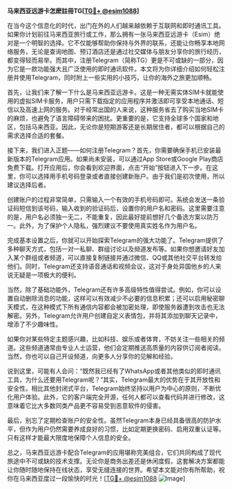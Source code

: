 **马来西亚远游卡怎麽註冊TG[[TG💪+ @esim1088](https://t.me/s/esim1088)]**

在当今这个信息化的时代，出门在外的人们越来越依赖于互联网和即时通讯工具。如果你计划前往马来西亚旅行或工作，那么拥有一张马来西亚远游卡（Esim）绝对是一个明智的选择。它不仅能够帮助你保持与外界的联系，还能让你畅享本地网络服务，无论是查询地图、预订酒店还是通过社交媒体与朋友分享你的旅行经历，都变得轻而易举。而其中，注册Telegram（简称TG）更是不可或缺的一部分，因为它是一款功能强大且广泛使用的即时通讯软件。本文将为你详细介绍如何轻松注册并使用Telegram，同时附上一些实用的小技巧，让你的海外之旅更加顺畅。

首先，让我们来了解一下什么是马来西亚远游卡。这是一种无需实体SIM卡就能使用的虚拟SIM卡服务，用户只需下载指定的应用程序并激活即可享受本地通话、短信以及高速上网的服务。对于经常出国的人来说，这种服务省去了购买当地SIM卡的麻烦，也避免了语言障碍带来的困扰。更重要的是，它支持全球多个国家和地区，包括马来西亚。因此，无论你是短期游客还是长期居住者，都可以根据自己的需求选择合适的套餐。

接下来，我们进入正题——如何注册Telegram？首先，你需要确保手机已安装最新版本的Telegram应用。如果尚未安装，可以通过App Store或Google Play商店免费下载。打开应用后，你会看到欢迎界面，点击“开始”按钮进入下一步。在这里，你可以选择用手机号码登录或者直接创建新账户。由于我们是初次使用，所以建议选择后者。

创建账户的过程非常简单，只需输入一个有效的手机号码即可。系统会发送一条验证码短信到该号码，输入收到的验证码后，设置你的用户名和密码。这里需要注意的是，用户名必须独一无二，不能重复，因此最好提前想好几个备选方案以防万一。此外，为了保护个人隐私，强烈建议不要使用真实姓名作为用户名。

完成基本设置之后，你就可以开始探索Telegram的强大功能了。Telegram提供了多种聊天方式，包括一对一私聊、群组讨论以及频道发布等。如果你想邀请好友加入某个群组或者频道，可以直接复制链接并通过微信、QQ或其他社交平台转发给他们。同时，Telegram还支持语音通话和视频会议，这对于身处异国他乡的人来说无疑是一项极大的便利。

当然，除了基础功能外，Telegram还有许多高级特性值得尝试。例如，你可以设置自动删除消息的功能，这样可以有效减少不必要的信息积累；还可以启用秘密聊天模式，在这种模式下所有通信内容都会被加密处理，即使服务器遭到攻击也无法解密。另外，Telegram允许用户创建自定义表情包，并将其添加到聊天记录中，增添了不少趣味性。

如果你对某些特定主题感兴趣，比如科技、娱乐或者体育，不妨关注一些相关的频道。这些频道通常由专业人士运营，他们会定期推送高质量的内容供订阅者阅读。当然，你也可以自己开设频道，向更多人分享你的见解和经验。

说到这里，可能有人会问：“既然我已经有了WhatsApp或者其他类似的即时通讯工具，为什么还要用Telegram呢？”其实，Telegram最大的优势在于其开放性和安全性。相比其他封闭式平台，Telegram始终坚持以用户为中心的原则，不断优化用户体验。此外，它的客户端完全开源，任何人都可以查看代码并进行修改，这意味着它比大多数同类产品更不容易受到恶意软件的侵害。

最后，别忘了定期检查账户的安全性。虽然Telegram本身已经具备很高的防护水平，但作为用户仍然需要养成良好的习惯，比如定期更换密码、启用双重认证等。只有这样才能最大限度地保障个人信息的安全。

总之，马来西亚远游卡配合Telegram的应用堪称完美组合，它们共同构成了现代旅途中不可或缺的技术支撑。无论你是商务出差还是休闲度假，这套解决方案都能让你随时随地保持在线状态，享受无缝连接的世界。希望本文能对你有所帮助，祝你在马来西亚度过一段愉快的时光！[[TG💪+ @esim1088](https://t.me/s/esim1088) ![Image](https://i.postimg.cc/4NQfJmqS/Snipaste-2025-05-13-00-14-12.png)]